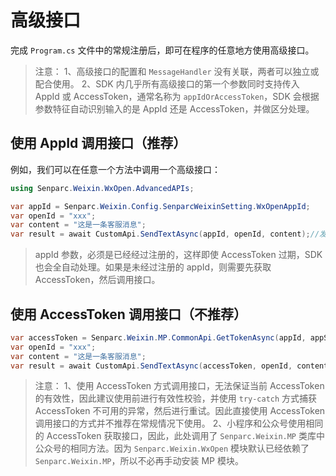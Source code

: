# 高级接口

完成 `Program.cs` 文件中的常规注册后，即可在程序的任意地方使用高级接口。

> 注意：
> 1、高级接口的配置和 `MessageHandler` 没有关联，两者可以独立或配合使用。
> 2、SDK 内几乎所有高级接口的第一个参数同时支持传入 AppId 或 AccessToken，通常名称为 `appIdOrAccessToken`，SDK 会根据参数特征自动识别输入的是 AppId 还是 AccessToken，并做区分处理。

## 使用 AppId 调用接口（推荐）

例如，我们可以在任意一个方法中调用一个高级接口：

```cs
using Senparc.Weixin.WxOpen.AdvancedAPIs;

var appId = Senparc.Weixin.Config.SenparcWeixinSetting.WxOpenAppId;
var openId = "xxx";
var content = "这是一条客服消息";
var result = await CustomApi.SendTextAsync(appId, openId, content);//发送客服消息
```

> appId 参数，必须是已经经过注册的，这样即使 AccessToken 过期，SDK 也会全自动处理。如果是未经过注册的 appId，则需要先获取 AccessToken，然后调用接口。

## 使用 AccessToken 调用接口（不推荐）

```cs
var accessToken = Senparc.Weixin.MP.CommonApi.GetTokenAsync(appId, appSecret);//获取 AccessToken
var openId = "xxx";
var content = "这是一条客服消息";
var result = await CustomApi.SendTextAsync(accessToken, openId, content);//发送客服消息
```

> 注意：
> 1、使用 AccessToken 方式调用接口，无法保证当前 AccessToken 的有效性，因此建议使用前进行有效性校验，并使用 `try-catch` 方式捕获 AccessToken 不可用的异常，然后进行重试。因此直接使用 AccessToken 调用接口的方式并不推荐在常规情况下使用。
> 2、小程序和公众号使用相同的 AccessToken 获取接口，因此，此处调用了 `Senparc.Weixin.MP` 类库中公众号的相同方法。因为 `Senparc.Weixin.WxOpen` 模块默认已经依赖了 `Senparc.Weixin.MP`，所以不必再手动安装 MP 模块。
